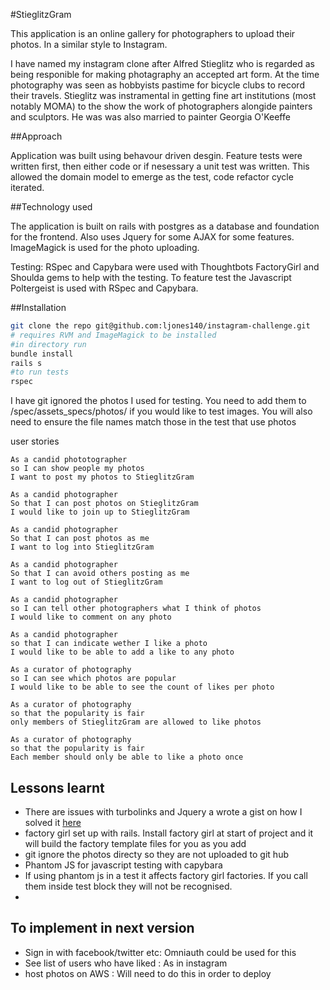 #StieglitzGram

This application is an online gallery for photographers to upload their photos. In a similar style to Instagram.

I have named my instagram clone after Alfred Stieglitz who is regarded as being  responible for making photagraphy an accepted art form.
At the time photography was seen as hobbyists pastime for bicycle clubs to record their travels. Stieglitz was instramental in getting fine art institutions (most notably MOMA) to the show the work of photographers alongide painters and sculptors.  He was was also married to painter Georgia O'Keeffe

##Approach

Application was built using behavour driven desgin. Feature tests were written first, then either code or if nesessary a unit test was written. This allowed the domain model to emerge as the test, code refactor cycle iterated.

##Technology used

The application is built on rails with postgres as a database and foundation for the frontend. Also uses Jquery for some AJAX for some features. ImageMagick is used for the photo uploading.

Testing: RSpec and Capybara were used with Thoughtbots  FactoryGirl and Shoulda gems to help with the testing. To feature test the Javascript Poltergeist is used with RSpec and Capybara.


##Installation

```sh
git clone the repo git@github.com:ljones140/instagram-challenge.git
# requires RVM and ImageMagick to be installed 
#in directory run
bundle install
rails s
#to run tests
rspec
```



I have git ignored the photos I used for testing. You need to add them to /spec/assets_specs/photos/ if you would like to test images. You will also need to ensure the file names match those in the test that use photos

user stories

```
As a candid phototographer
so I can show people my photos
I want to post my photos to StieglitzGram

As a candid photographer
So that I can post photos on StieglitzGram
I would like to join up to StieglitzGram

As a candid photographer
So that I can post photos as me
I want to log into StieglitzGram

As a candid photographer
So that I can avoid others posting as me
I want to log out of StieglitzGram

As a candid photographer
so I can tell other photographers what I think of photos
I would like to comment on any photo

As a candid photographer
so that I can indicate wether I like a photo
I would like to be able to add a like to any photo

As a curator of photography
so I can see which photos are popular
I would like to be able to see the count of likes per photo

As a curator of photography
so that the popularity is fair
only members of StieglitzGram are allowed to like photos

As a curator of photography
so that the popularity is fair
Each member should only be able to like a photo once

```


Lessons learnt
--------------
* There are issues with turbolinks and Jquery a wrote a gist on how I solved it [here](https://gist.github.com/ljones140/5680d652ab5e244e6838)
* factory girl set up with rails. Install factory girl at start of project and it will build the factory template files for you as you add
* git ignore the photos directy so they are not uploaded to git hub
* Phantom JS for javascript testing with capybara
* If using phantom js in a test it affects factory girl factories. If you call them inside test block they will not be recognised.
* 

To implement in next version
----------

* Sign in with facebook/twitter etc: Omniauth could be used for this
* See list of users who have liked : As in instagram
* host photos on AWS : Will need to do this in order to deploy 


